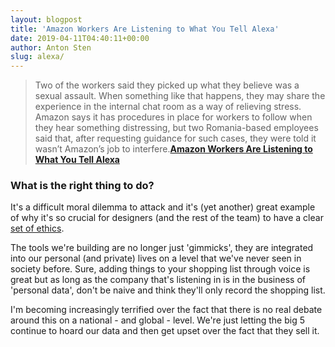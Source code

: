 ```yaml
---
layout: blogpost
title: 'Amazon Workers Are Listening to What You Tell Alexa'
date: 2019-04-11T04:40:11+00:00
author: Anton Sten
slug: alexa/
---
```


>Two of the workers said they picked up what they believe was a sexual assault. When something like that happens, they may share the experience in the internal chat room as a way of relieving stress. Amazon says it has procedures in place for workers to follow when they hear something distressing, but two Romania-based employees said that, after requesting guidance for such cases, they were told it wasn’t Amazon’s job to interfere.**[Amazon Workers Are Listening to What You Tell Alexa](https://www.bloomberg.com/news/articles/2019-04-10/is-anyone-listening-to-you-on-alexa-a-global-team-reviews-audio)**

### What is the right thing to do?
It's a difficult moral dilemma to attack and it's (yet another) great example of why it's so crucial for designers (and the rest of the team) to have a clear [set of ethics](https://www.antonsten.com/ai-ethics/).

The tools we're building are no longer just 'gimmicks', they are integrated into our personal (and private) lives on a level that we've never seen in society before. Sure, adding things to your shopping list through voice is great but as long as the company that's listening in is in the business of 'personal data', don't be naive and think they'll only record the shopping list.  

I'm becoming increasingly terrified over the fact that there is no real debate around this on a national - and global - level. We're just letting the big 5 continue to hoard our data and then get upset over the fact that they sell it. 
